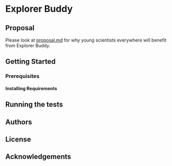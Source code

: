 # Explorer Buddy

## Proposal
Please look at [proposal.md](proposal.md) for why young scientists everywhere will
benefit from Explorer Buddy.

## Getting Started

### Prerequisites

#### Installing Requirements

## Running the tests

## Authors

## License

## Acknowledgements
